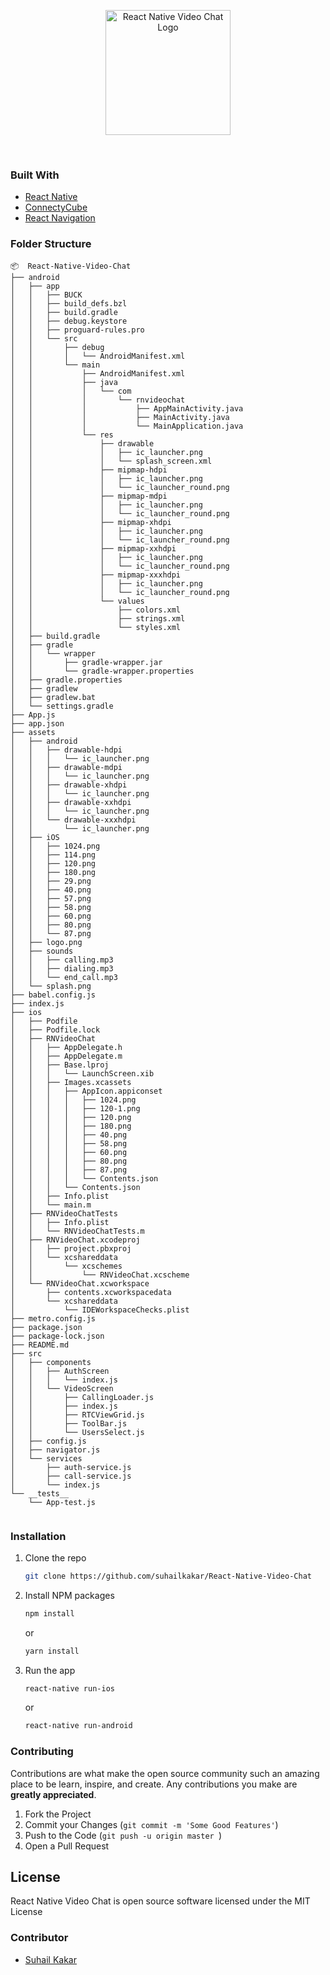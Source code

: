 <p align="center">
    <img width="200" height="auto" src="https://i.ibb.co/d2c0399/videochat-removebg-preview-1.png" alt="React Native Video Chat Logo" />
</p>
   
   <br>
   



### Built With
* [React Native](https://reactnative.dev/)
* [ConnectyCube](https://connectycube.com/)
* [React Navigation](https://reactnavigation.org/)


### Folder Structure
```
📦  React-Native-Video-Chat
├── android
│   ├── app
│   │   ├── BUCK
│   │   ├── build_defs.bzl
│   │   ├── build.gradle
│   │   ├── debug.keystore
│   │   ├── proguard-rules.pro
│   │   └── src
│   │       ├── debug
│   │       │   └── AndroidManifest.xml
│   │       └── main
│   │           ├── AndroidManifest.xml
│   │           ├── java
│   │           │   └── com
│   │           │       └── rnvideochat
│   │           │           ├── AppMainActivity.java
│   │           │           ├── MainActivity.java
│   │           │           └── MainApplication.java
│   │           └── res
│   │               ├── drawable
│   │               │   ├── ic_launcher.png
│   │               │   └── splash_screen.xml
│   │               ├── mipmap-hdpi
│   │               │   ├── ic_launcher.png
│   │               │   └── ic_launcher_round.png
│   │               ├── mipmap-mdpi
│   │               │   ├── ic_launcher.png
│   │               │   └── ic_launcher_round.png
│   │               ├── mipmap-xhdpi
│   │               │   ├── ic_launcher.png
│   │               │   └── ic_launcher_round.png
│   │               ├── mipmap-xxhdpi
│   │               │   ├── ic_launcher.png
│   │               │   └── ic_launcher_round.png
│   │               ├── mipmap-xxxhdpi
│   │               │   ├── ic_launcher.png
│   │               │   └── ic_launcher_round.png
│   │               └── values
│   │                   ├── colors.xml
│   │                   ├── strings.xml
│   │                   └── styles.xml
│   ├── build.gradle
│   ├── gradle
│   │   └── wrapper
│   │       ├── gradle-wrapper.jar
│   │       └── gradle-wrapper.properties
│   ├── gradle.properties
│   ├── gradlew
│   ├── gradlew.bat
│   └── settings.gradle
├── App.js
├── app.json
├── assets
│   ├── android
│   │   ├── drawable-hdpi
│   │   │   └── ic_launcher.png
│   │   ├── drawable-mdpi
│   │   │   └── ic_launcher.png
│   │   ├── drawable-xhdpi
│   │   │   └── ic_launcher.png
│   │   ├── drawable-xxhdpi
│   │   │   └── ic_launcher.png
│   │   └── drawable-xxxhdpi
│   │       └── ic_launcher.png
│   ├── iOS
│   │   ├── 1024.png
│   │   ├── 114.png
│   │   ├── 120.png
│   │   ├── 180.png
│   │   ├── 29.png
│   │   ├── 40.png
│   │   ├── 57.png
│   │   ├── 58.png
│   │   ├── 60.png
│   │   ├── 80.png
│   │   └── 87.png
│   ├── logo.png
│   ├── sounds
│   │   ├── calling.mp3
│   │   ├── dialing.mp3
│   │   └── end_call.mp3
│   └── splash.png
├── babel.config.js
├── index.js
├── ios
│   ├── Podfile
│   ├── Podfile.lock
│   ├── RNVideoChat
│   │   ├── AppDelegate.h
│   │   ├── AppDelegate.m
│   │   ├── Base.lproj
│   │   │   └── LaunchScreen.xib
│   │   ├── Images.xcassets
│   │   │   ├── AppIcon.appiconset
│   │   │   │   ├── 1024.png
│   │   │   │   ├── 120-1.png
│   │   │   │   ├── 120.png
│   │   │   │   ├── 180.png
│   │   │   │   ├── 40.png
│   │   │   │   ├── 58.png
│   │   │   │   ├── 60.png
│   │   │   │   ├── 80.png
│   │   │   │   ├── 87.png
│   │   │   │   └── Contents.json
│   │   │   └── Contents.json
│   │   ├── Info.plist
│   │   └── main.m
│   ├── RNVideoChatTests
│   │   ├── Info.plist
│   │   └── RNVideoChatTests.m
│   ├── RNVideoChat.xcodeproj
│   │   ├── project.pbxproj
│   │   └── xcshareddata
│   │       └── xcschemes
│   │           └── RNVideoChat.xcscheme
│   └── RNVideoChat.xcworkspace
│       ├── contents.xcworkspacedata
│       └── xcshareddata
│           └── IDEWorkspaceChecks.plist
├── metro.config.js
├── package.json
├── package-lock.json
├── README.md
├── src
│   ├── components
│   │   ├── AuthScreen
│   │   │   └── index.js
│   │   └── VideoScreen
│   │       ├── CallingLoader.js
│   │       ├── index.js
│   │       ├── RTCViewGrid.js
│   │       ├── ToolBar.js
│   │       └── UsersSelect.js
│   ├── config.js
│   ├── navigator.js
│   └── services
│       ├── auth-service.js
│       ├── call-service.js
│       └── index.js
└── __tests__
    └── App-test.js


```
### Installation

1. Clone the repo
   ```sh
   git clone https://github.com/suhailkakar/React-Native-Video-Chat
   ```
2. Install NPM packages
   ```sh
   npm install
   ```
   or 
   
     ```sh
   yarn install
   ```
3. Run the app
   ```sh
   react-native run-ios
   ```
   or 
   
     ```sh
   react-native run-android
   ```
   
   
### Contributing

Contributions are what make the open source community such an amazing place to be learn, inspire, and create. Any contributions you make are **greatly appreciated**.

1. Fork the Project
3. Commit your Changes (`git commit -m 'Some Good Features'`)
4. Push to the Code (`git push -u origin master `)
5. Open a Pull Request


## License

React Native Video Chat is open source software licensed under the MIT License

### Contributor

* [Suhail Kakar](https://suhailkakar.com)

